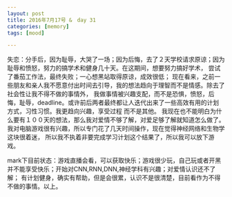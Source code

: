 ```yaml
---
layout: post
title: 2016年7月17号 &　day 31
categories: [memory]
tags: [mood]

---
```


失恋：分手后，因为耻辱，大哭了一场；因为后悔，去了２天学校请求原谅；因为耻辱和愤怒，努力的搞学术和健身几十天。在这期间，想要努力搞好学术，
尝试了番茄工作法，最终失败；一心想黑站取得原谅，成效很低；
现在看来，之前一些朋友和亲人我不愿意付出时间去引导，我的想法趋向于理智而不是情感。除去了社会性让我不得不做的事情外，
我做事情被兴趣支配，而不是恐惧，愤怒，后悔，耻辱，deadline。或许前后两者最终都让人迭代出来了一些高效有用的计划方式，习性习惯。我更趋向兴趣，享受过程
而不是其他。
我现在也不能明白为什么要有１００天的想法，那么我对爱情不够了解，对爱足够了解就知道怎么做了。我对电脑游戏很有兴趣，所以专门花了几天时间操作，现在觉得神经网络和生物学这块很着迷，
所以我不执着非要完成学习计划这个结果了，所以我可以放下游戏。

mark下目前状态：游戏直播会看，可以获取快乐；游戏很少玩，自己玩或者开黑并不能享受快乐；开始对CNN,RNN,DNN,神经学科有兴趣；对爱情认识还不了解；
有计划健身，确实有帮助，但是会很累，认识不是很清楚，目前看作为不得不做的事情。以上。
